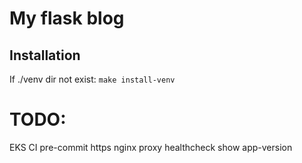 # My flask blog

Installation
------------
If ./venv dir not exist:
`make install-venv`

# TODO: 

EKS
CI
pre-commit
https
nginx proxy
healthcheck
show app-version


